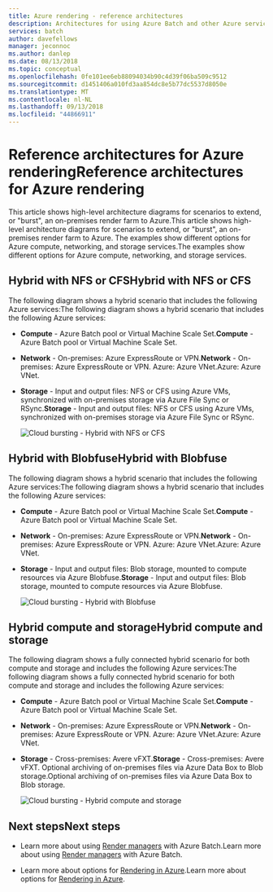 ```yaml
---
title: Azure rendering - reference architectures
description: Architectures for using Azure Batch and other Azure services to extend an on-premises render farm by bursting to the cloud
services: batch
author: davefellows
manager: jeconnoc
ms.author: danlep
ms.date: 08/13/2018
ms.topic: conceptual
ms.openlocfilehash: 0fe101ee6eb88094034b90c4d39f06ba509c9512
ms.sourcegitcommit: d1451406a010fd3aa854dc8e5b77dc5537d8050e
ms.translationtype: MT
ms.contentlocale: nl-NL
ms.lasthandoff: 09/13/2018
ms.locfileid: "44866911"
---
```

# <a name="reference-architectures-for-azure-rendering"></a><span data-ttu-id="99469-103">Reference architectures for Azure rendering</span><span class="sxs-lookup"><span data-stu-id="99469-103">Reference architectures for Azure rendering</span></span>

<span data-ttu-id="99469-104">This article shows high-level architecture diagrams for scenarios to extend, or "burst", an on-premises render farm to Azure.</span><span class="sxs-lookup"><span data-stu-id="99469-104">This article shows high-level architecture diagrams for scenarios to extend, or "burst", an on-premises render farm to Azure.</span></span> <span data-ttu-id="99469-105">The examples show different options for Azure compute, networking, and storage services.</span><span class="sxs-lookup"><span data-stu-id="99469-105">The examples show different options for Azure compute, networking, and storage services.</span></span>

## <a name="hybrid-with-nfs-or-cfs"></a><span data-ttu-id="99469-106">Hybrid with NFS or CFS</span><span class="sxs-lookup"><span data-stu-id="99469-106">Hybrid with NFS or CFS</span></span>

<span data-ttu-id="99469-107">The following diagram shows a hybrid scenario that includes the following Azure services:</span><span class="sxs-lookup"><span data-stu-id="99469-107">The following diagram shows a hybrid scenario that includes the following Azure services:</span></span>

* <span data-ttu-id="99469-108">**Compute** - Azure Batch pool or Virtual Machine Scale Set.</span><span class="sxs-lookup"><span data-stu-id="99469-108">**Compute** - Azure Batch pool or Virtual Machine Scale Set.</span></span>

* <span data-ttu-id="99469-109">**Network** - On-premises: Azure ExpressRoute or VPN.</span><span class="sxs-lookup"><span data-stu-id="99469-109">**Network** - On-premises: Azure ExpressRoute or VPN.</span></span> <span data-ttu-id="99469-110">Azure: Azure VNet.</span><span class="sxs-lookup"><span data-stu-id="99469-110">Azure: Azure VNet.</span></span>

* <span data-ttu-id="99469-111">**Storage** - Input and output files: NFS or CFS using Azure VMs, synchronized with on-premises storage via Azure File Sync or RSync.</span><span class="sxs-lookup"><span data-stu-id="99469-111">**Storage** - Input and output files: NFS or CFS using Azure VMs, synchronized with on-premises storage via Azure File Sync or RSync.</span></span>

  ![Cloud bursting - Hybrid with NFS or CFS](./media/batch-rendering-architectures/hybrid-nfs-cfs.png)

## <a name="hybrid-with-blobfuse"></a><span data-ttu-id="99469-113">Hybrid with Blobfuse</span><span class="sxs-lookup"><span data-stu-id="99469-113">Hybrid with Blobfuse</span></span>

<span data-ttu-id="99469-114">The following diagram shows a hybrid scenario that includes the following Azure services:</span><span class="sxs-lookup"><span data-stu-id="99469-114">The following diagram shows a hybrid scenario that includes the following Azure services:</span></span>

* <span data-ttu-id="99469-115">**Compute** - Azure Batch pool or Virtual Machine Scale Set.</span><span class="sxs-lookup"><span data-stu-id="99469-115">**Compute** - Azure Batch pool or Virtual Machine Scale Set.</span></span>

* <span data-ttu-id="99469-116">**Network** - On-premises: Azure ExpressRoute or VPN.</span><span class="sxs-lookup"><span data-stu-id="99469-116">**Network** - On-premises: Azure ExpressRoute or VPN.</span></span> <span data-ttu-id="99469-117">Azure: Azure VNet.</span><span class="sxs-lookup"><span data-stu-id="99469-117">Azure: Azure VNet.</span></span>

* <span data-ttu-id="99469-118">**Storage** - Input and output files: Blob storage, mounted to compute resources via Azure Blobfuse.</span><span class="sxs-lookup"><span data-stu-id="99469-118">**Storage** - Input and output files: Blob storage, mounted to compute resources via Azure Blobfuse.</span></span>

  ![Cloud bursting - Hybrid with Blobfuse](./media/batch-rendering-architectures/hybrid-blob-fuse.png)

## <a name="hybrid-compute-and-storage"></a><span data-ttu-id="99469-120">Hybrid compute and storage</span><span class="sxs-lookup"><span data-stu-id="99469-120">Hybrid compute and storage</span></span>

<span data-ttu-id="99469-121">The following diagram shows a fully connected hybrid scenario for both compute and storage and includes the following Azure services:</span><span class="sxs-lookup"><span data-stu-id="99469-121">The following diagram shows a fully connected hybrid scenario for both compute and storage and includes the following Azure services:</span></span>

* <span data-ttu-id="99469-122">**Compute** - Azure Batch pool or Virtual Machine Scale Set.</span><span class="sxs-lookup"><span data-stu-id="99469-122">**Compute** - Azure Batch pool or Virtual Machine Scale Set.</span></span>

* <span data-ttu-id="99469-123">**Network** - On-premises: Azure ExpressRoute or VPN.</span><span class="sxs-lookup"><span data-stu-id="99469-123">**Network** - On-premises: Azure ExpressRoute or VPN.</span></span> <span data-ttu-id="99469-124">Azure: Azure VNet.</span><span class="sxs-lookup"><span data-stu-id="99469-124">Azure: Azure VNet.</span></span>

* <span data-ttu-id="99469-125">**Storage** - Cross-premises: Avere vFXT.</span><span class="sxs-lookup"><span data-stu-id="99469-125">**Storage** - Cross-premises: Avere vFXT.</span></span> <span data-ttu-id="99469-126">Optional archiving of on-premises files via Azure Data Box to Blob storage.</span><span class="sxs-lookup"><span data-stu-id="99469-126">Optional archiving of on-premises files via Azure Data Box to Blob storage.</span></span>

  ![Cloud bursting - Hybrid compute and storage](./media/batch-rendering-architectures/hybrid-compute-storage.png)


## <a name="next-steps"></a><span data-ttu-id="99469-128">Next steps</span><span class="sxs-lookup"><span data-stu-id="99469-128">Next steps</span></span>

* <span data-ttu-id="99469-129">Learn more about using [Render managers](batch-rendering-render-managers.md) with Azure Batch.</span><span class="sxs-lookup"><span data-stu-id="99469-129">Learn more about using [Render managers](batch-rendering-render-managers.md) with Azure Batch.</span></span>

* <span data-ttu-id="99469-130">Learn more about options for [Rendering in Azure](batch-rendering-service.md).</span><span class="sxs-lookup"><span data-stu-id="99469-130">Learn more about options for [Rendering in Azure](batch-rendering-service.md).</span></span>